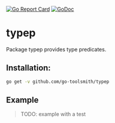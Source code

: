 [![Go Report Card](https://goreportcard.com/badge/github.com/go-toolsmith/astp)](https://goreportcard.com/report/github.com/go-toolsmith/astp)
[![GoDoc](https://godoc.org/github.com/go-toolsmith/astp?status.svg)](https://godoc.org/github.com/go-toolsmith/astp)


# typep

Package typep provides type predicates.

## Installation:

```bash
go get -v github.com/go-toolsmith/typep
```

## Example

> TODO: example with a test
